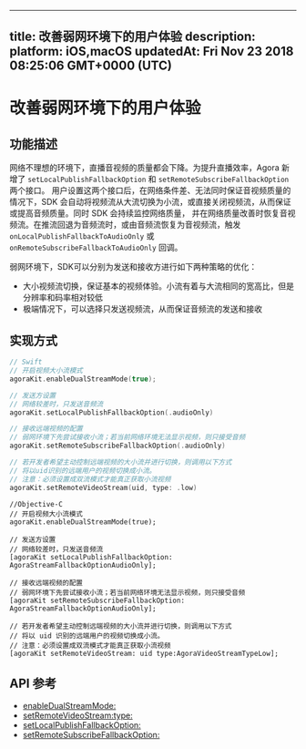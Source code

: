 
---
title: 改善弱网环境下的用户体验
description: 
platform: iOS,macOS
updatedAt: Fri Nov 23 2018 08:25:06 GMT+0000 (UTC)
---
# 改善弱网环境下的用户体验
## 功能描述

网络不理想的环境下，直播音视频的质量都会下降。为提升直播效率，Agora 新增了 `setLocalPublishFallbackOption` 和 `setRemoteSubscribeFallbackOption` 两个接口。 用户设置这两个接口后，在网络条件差、无法同时保证音视频质量的情况下，SDK 会自动将视频流从大流切换为小流，或直接关闭视频流，从而保证或提高音频质量。同时 SDK 会持续监控网络质量， 并在网络质量改善时恢复音视频流。在推流回退为音频流时，或由音频流恢复为音视频流，触发 `onLocalPublishFallbackToAudioOnly` 或 `onRemoteSubscribeFallbackToAudioOnly` 回调。

弱网环境下，SDK可以分别为发送和接收方进行如下两种策略的优化：

* 大小视频流切换，保证基本的视频体验。小流有着与大流相同的宽高比，但是分辨率和码率相对较低
* 极端情况下，可以选择只发送视频流，从而保证音频流的发送和接收

## 实现方式

```swift
// Swift
// 开启视频大小流模式
agoraKit.enableDualStreamMode(true);

// 发送方设置
// 网络较差时，只发送音频流
agoraKit.setLocalPublishFallbackOption(.audioOnly)

// 接收远端视频的配置
// 弱网环境下先尝试接收小流；若当前网络环境无法显示视频，则只接受音频
agoraKit.setRemoteSubscribeFallbackOption(.audioOnly)

// 若开发者希望主动控制远端视频的大小流并进行切换，则调用以下方式
// 将以uid识别的远端用户的视频切换成小流。
// 注意：必须设置成双流模式才能真正获取小流视频
agoraKit.setRemoteVideoStream(uid, type: .low)
```

```oc
//Objective-C
// 开启视频大小流模式
agoraKit.enableDualStreamMode(true);

// 发送方设置
// 网络较差时，只发送音频流
[agoraKit setLocalPublishFallbackOption: AgoraStreamFallbackOptionAudioOnly];

// 接收远端视频的配置
// 弱网环境下先尝试接收小流；若当前网络环境无法显示视频，则只接受音频
[agoraKit setRemoteSubscribeFallbackOption: AgoraStreamFallbackOptionAudioOnly];

// 若开发者希望主动控制远端视频的大小流并进行切换，则调用以下方式
// 将以 uid 识别的远端用户的视频切换成小流。
// 注意：必须设置成双流模式才能真正获取小流视频
[agoraKit setRemoteVideoStream: uid type:AgoraVideoStreamTypeLow];
```

## API 参考

- [enableDualStreamMode:](https://docs.agora.io/cn/Video/API%20Reference/oc/Classes/AgoraRtcEngineKit.html#//api/name/enableDualStreamMode:)
- [setRemoteVideoStream:type:](https://docs.agora.io/cn/Video/API%20Reference/oc/Classes/AgoraRtcEngineKit.html#//api/name/setRemoteVideoStream:type:)
- [setLocalPublishFallbackOption:](https://docs.agora.io/cn/Video/API%20Reference/oc/Classes/AgoraRtcEngineKit.html#//api/name/setLocalPublishFallbackOption:)
- [setRemoteSubscribeFallbackOption:](https://docs.agora.io/cn/Video/API%20Reference/oc/Classes/AgoraRtcEngineKit.html#//api/name/setRemoteSubscribeFallbackOption:)

